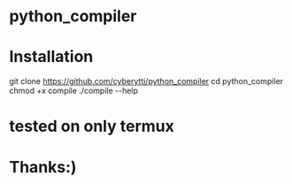 # python_compiler

# Installation 

git clone https://github.com/cyberytti/python_compiler
cd python_compiler
chmod +x compile 
./compile --help

# tested on only termux 

# Thanks:)

